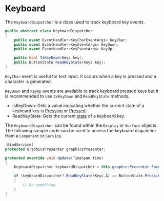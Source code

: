 # Keyboard

The `KeyboardDispatcher` is a class used to track keyboard key events. 

```csharp
public abstract class KeyboardDispatcher
{
    public event EventHandler<KeyCharEventArgs> KeyChar;
    public event EventHandler<KeyEventArgs> KeyDown;
    public event EventHandler<KeyEventArgs> KeyUp;

    public bool IsKeyDown(Keys key);
    public ButtonState ReadKeyState(Keys key);
}
```

`KeyChar` event is useful for text input. It occurs when a key is pressed and a character is generated.

`KeyDown` and `KeyUp` events are available to track keyboard pressed keys but it is recommended to use `IsKeyDown` and `ReadKeyState` methods.
 - IsKeyDown: Gets a value indicating whether the current state of a keyboard key is [Pressing](button_states.md) or [Pressed](button_states.md).
 - ReadKeyState: Gets the current [state](button_states.md) of a keyboard key.

The `KeyboardDispatcher` can be found within the `Display` or `Surface` objects. The following sample code can be used to access the keyboard dispatcher from a `Component` or `Service`.

```csharp
[BindService]
protected GraphicsPresenter graphicsPresenter;

protected override void Update(TimeSpan time)
{
    KeyboardDispatcher keyboardDispatcher = this.graphicsPresenter.FocusedDisplay?.KeyboardDispatcher;

    if (keyboardDispatcher?.ReadKeyState(Keys.A) == ButtonState.Pressing)
    {
        // Do something
    }
}
```